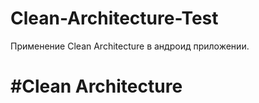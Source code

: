 # Clean-Architecture-Test
Применение Clean Architecture в андроид приложении.
# #Clean Architecture
